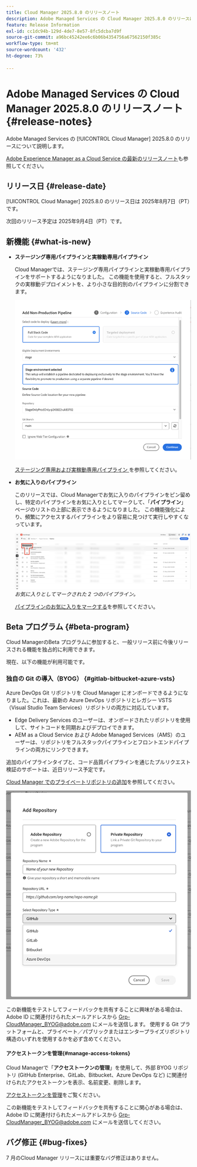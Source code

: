 ```yaml
---
title: Cloud Manager 2025.8.0 のリリースノート
description: Adobe Managed Services の Cloud Manager 2025.8.0 のリリースについて説明します。
feature: Release Information
exl-id: cc1dc94b-129d-4de7-8e57-8fc5dcba7d9f
source-git-commit: a96bc45242ee6c6b06b4354756a67562150f385c
workflow-type: tm+mt
source-wordcount: '432'
ht-degree: 73%

---
```


# Adobe Managed Services の Cloud Manager 2025.8.0 のリリースノート {#release-notes}

<!-- RELEASE WIKI  https://wiki.corp.adobe.com/display/DMSArchitecture/Cloud+Manager+2025.04.0+Release -->

Adobe Managed Services の [!UICONTROL Cloud Manager] 2025.8.0 のリリースについて説明します。

[Adobe Experience Manager as a Cloud Service の最新のリリースノート](https://experienceleague.adobe.com/ja/docs/experience-manager-cloud-service/content/release-notes/home)も参照してください。

## リリース日 {#release-date}

[!UICONTROL Cloud Manager] 2025.8.0 のリリース日は 2025年8月7日（PT）です。

<!-- There are no significant new features or bug fixes in the May Cloud Manager release. -->

次回のリリース予定は 2025年9月4日（PT）です。

<!-- SAVE FOR FUTURE POSSIBLE USE There are no significant new features or bug fixes in the May Cloud Manager release. -->


## 新機能 {#what-is-new}



* **ステージング専用パイプラインと実稼動専用パイプライン**

  Cloud Managerでは、ステージング専用パイプラインと実稼動専用パイプラインをサポートするようになりました。 この機能を使用すると、フルスタックの実稼動デプロイメントを、より小さな目的別のパイプラインに分割できます。<!-- This feature went into GA from Private beta in the June 5, 2025 CM release -->

  ![ 「フルスタックコード」ラジオボタンと「ステージ環境」が選択された状態の「実稼動以外のパイプラインを追加」ダイアログボックス ](/help/release-notes/assets/add-non-production-pipeline.png)

  [ ステージング専用および実稼動専用パイプライン ](/help/using/stage-prod-only.md) を参照してください。

* **お気に入りのパイプライン**

  このリリースでは、Cloud Managerでお気に入りのパイプラインをピン留めし、特定のパイプラインをお気に入りとしてマークして、「**パイプライン**」ページのリストの上部に表示できるようになりました。 この機能強化により、頻繁にアクセスするパイプラインをより容易に見つけて実行しやすくなっています。<!-- CMGR-68293 -->

  ![お気に入りとしてマークされたパイプライン](/help/release-notes/assets/pipeline-favorites.png)*お気に入りとしてマークされた 2 つのパイプライン。*

  [パイプラインのお気に入りをマークする](/help/using/managing-pipelines.md#pipeline-favorites)を参照してください。


## Beta プログラム {#beta-program}

Cloud ManagerのBeta プログラムに参加すると、一般リリース前に今後リリースされる機能を独占的に利用できます。

現在、以下の機能が利用可能です。


### 独自の Git の導入（BYOG） {#gitlab-bitbucket-azure-vsts}

<!-- BOTH CS & AMS -->

Azure DevOps Git リポジトリを Cloud Manager にオンボードできるようになりました。これは、最新の Azure DevOps リポジトリとレガシー VSTS（Visual Studio Team Services）リポジトリの両方に対応しています。

* Edge Delivery Services のユーザーは、オンボードされたリポジトリを使用して、サイトコードを同期およびデプロイできます。
* AEM as a Cloud Service および Adobe Managed Services（AMS）のユーザーは、リポジトリをフルスタックパイプラインとフロントエンドパイプラインの両方にリンクできます。

追加のパイプラインタイプと、コード品質パイプラインを通じたプルリクエスト検証のサポートは、近日リリース予定です。

[Cloud Manager でのプライベートリポジトリの追加](/help/managing-code/external-repositories.md)を参照してください。

![リポジトリを追加ダイアログボックス](/help/release-notes/assets/azure-repo.png)

この新機能をテストしてフィードバックを共有することに興味がある場合は、Adobe ID に関連付けられたメールアドレスから [Grp-CloudManager_BYOG@adobe.com](mailto:grp-cloudmanager_byog@adobe.com) にメールを送信します。 使用する Git プラットフォームと、プライベート／パブリックまたはエンタープライズリポジトリ構造のいずれを使用するかを必ず含めてください。

#### アクセストークンを管理{#manage-access-tokens}

Cloud Managerで「**アクセストークンの管理**」を使用して、外部 BYOG リポジトリ (GitHub Enterprise、GitLab、Bitbucket、Azure DevOps など) に関連付けられたアクセストークンを表示、名前変更、削除します。

[アクセストークンを管理](/help/managing-code/manage-access-tokens.md)をご覧ください。

この新機能をテストしてフィードバックを共有することに関心がある場合は、Adobe ID に関連付けられたメールアドレスから [Grp-CloudManager_BYOG@adobe.com](mailto:grp-cloudmanager_byog@adobe.com) にメールを送信してください。

<!-- If you are interested in testing this new feature and sharing your feedback, send an email to [Grp-CloudManager_BYOG@adobe.com](mailto:Grp-CloudManager_BYOG@adobe.com) from your email address associated with your Adobe ID. Be sure to include which Git platform you want to use and whether you are on a private/public or enterprise repository structure. -->


## バグ修正 {#bug-fixes}

7 月のCloud Manager リリースには重要なバグ修正はありません。

<!--
Known Issues {#known-issues}

* A -->
